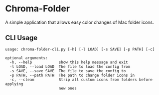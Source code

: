 # Chroma-Folder

A simple application that allows easy color changes of Mac folder icons.

## CLI Usage

```
usage: chroma-folder-cli.py [-h] [-l LOAD] [-s SAVE] [-p PATH] [-c]

optional arguments:
  -h, --help            show this help message and exit
  -l LOAD, --load LOAD  The file to load the config from
  -s SAVE, --save SAVE  The file to save the config to
  -p PATH, --path PATH  The path to change folder icons in
  -c, --clean           Strip all custom icons from folders before applying
                        new ones
```